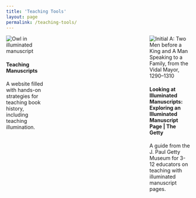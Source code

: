 ```yaml
---
title: 'Teaching Tools'
layout: page
permalink: /teaching-tools/
---
```

<style>
.cards {
   display: flex;
   flex-wrap: wrap;
   justify-content: space-between;
}
 
.card {
    flex: 0 1 calc(25% - 1em);
}
</style>

<div class="centered">
  <section class="cards">
      <article class="card">
        <img src="https://static.wixstatic.com/media/9c2ff8_6effc03ec4894476b1e044d2a32638f4~mv2.jpg/v1/fill/w_602,h_520,al_c,q_80,usm_0.66_1.00_0.01,enc_auto/313D201B-1C39-4221-909F-3A454C2CAFE3_1_201_a_edited.jpg" alt="Owl in illuminated manuscript">
        <h4><b>Teaching Manuscripts</b></h4>
        <p>A website filled with hands-on strategies for teaching book history, including teaching illumination.</p>
        <a href="https://www.teachingmanuscripts.com" class='card-link'></a>
      </article>
      <article class="card">
        <img src="https://www.getty.edu/art/collections/images/m/00514301.jpg" alt="Initial A: Two Men before a King and A Man Speaking to a Family, from the Vidal Mayor, 1290–1310">
        <h4><b>Looking at Illuminated Manuscripts: Exploring an Illuminated Manuscript Page | The Getty</b></h4>
        <p>A guide from the J. Paul Getty Museum for 3-12 educators on teaching with illuminated manuscript pages.</p>
        <a href="https://www.getty.edu/education/teachers/classroom_resources/curricula/manuscripts/manuscripts_lesson01.html" class='card-link'></a>
      </article>
    </section>
</div>

